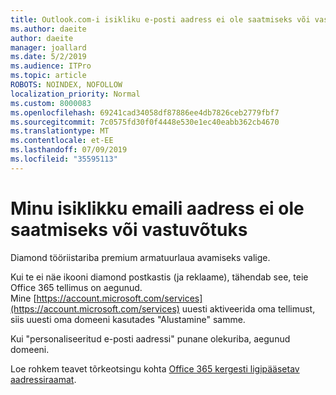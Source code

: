 ```yaml
---
title: Outlook.com-i isikliku e-posti aadress ei ole saatmiseks või vastuvõtuks
ms.author: daeite
author: daeite
manager: joallard
ms.date: 5/2/2019
ms.audience: ITPro
ms.topic: article
ROBOTS: NOINDEX, NOFOLLOW
localization_priority: Normal
ms.custom: 8000083
ms.openlocfilehash: 69241cad34058df87886ee4db7826ceb2779fbf7
ms.sourcegitcommit: 7c0575fd30f0f4448e530e1ec40eabb362cb4670
ms.translationtype: MT
ms.contentlocale: et-EE
ms.lasthandoff: 07/09/2019
ms.locfileid: "35595113"
---
```

# <a name="my-personalized-email-address-isnt-sending-or-receiving"></a>Minu isiklikku emaili aadress ei ole saatmiseks või vastuvõtuks

Diamond tööriistariba premium armatuurlaua avamiseks valige.

Kui te ei näe ikooni diamond postkastis (ja reklaame), tähendab see, teie Office 365 tellimus on aegunud. Mine [https://account.microsoft.com/services](https://account.microsoft.com/services) uuesti aktiveerida oma tellimust, siis uuesti oma domeeni kasutades "Alustamine" samme.

Kui "personaliseeritud e-posti aadressi" punane olekuriba, aegunud domeeni.

Loe rohkem teavet tõrkeotsingu kohta [Office 365 kergesti ligipääsetav aadressiraamat](https://support.office.com/article/75416a58-b225-4c02-8c07-8979403b427b?wt.mc_id=Office_Outlook_com_Alchemy).